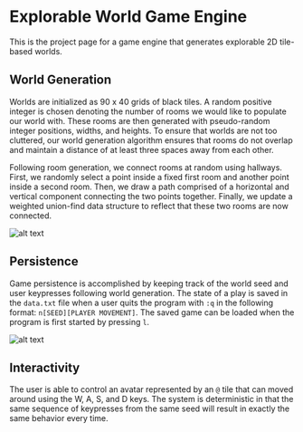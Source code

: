# Explorable World Game Engine

This is the project page for a game engine that generates explorable 2D tile-based worlds. 

## World Generation
Worlds are initialized as 90 x 40 grids of black tiles. A random positive integer is chosen denoting the number of rooms we would like to populate our world with. These rooms are then generated with pseudo-random integer positions, widths, and heights. To ensure that worlds are not too cluttered, our world generation algorithm ensures that rooms do not overlap and maintain a distance of at least three spaces away from each other. 

Following room generation, we connect rooms at random using hallways. First, we randomly select a point inside a fixed first room and another point inside a second room. Then, we draw a path comprised of a horizontal and vertical component connecting the two points together. Finally, we update a weighted union-find data structure to reflect that these two rooms are now connected.

![alt text](https://i.imgur.com/OqH2RJB.png)

## Persistence
Game persistence is accomplished by keeping track of the world seed and user keypresses following world generation. The state of a play is saved in the `data.txt` file when a user quits the program with `:q` in the following format: `n[SEED][PLAYER MOVEMENT]`. The saved game can be loaded when the program is first started by pressing `l`. 

![alt text](https://i.imgur.com/91cs8Cj.png)

## Interactivity
The user is able to control an avatar represented by an `@` tile that can moved around using the W, A, S, and D keys. The system is deterministic in that the same sequence of keypresses from the same seed will result in exactly the same behavior every time.
